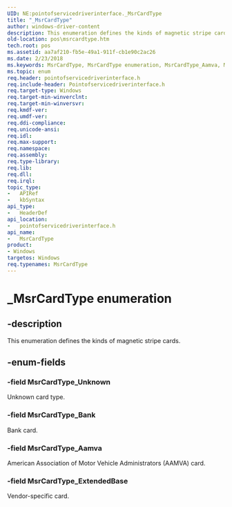 ```yaml
---
UID: NE:pointofservicedriverinterface._MsrCardType
title: "_MsrCardType"
author: windows-driver-content
description: This enumeration defines the kinds of magnetic stripe cards.
old-location: pos\msrcardtype.htm
tech.root: pos
ms.assetid: aa7af210-fb5e-49a1-911f-cb1e90c2ac26
ms.date: 2/23/2018
ms.keywords: MsrCardType, MsrCardType enumeration, MsrCardType_Aamva, MsrCardType_Bank, MsrCardType_ExtendedBase, MsrCardType_Unknown, _MsrCardType, pointofservicedriverinterface/MsrCardType, pointofservicedriverinterface/MsrCardType_Aamva, pointofservicedriverinterface/MsrCardType_Bank, pointofservicedriverinterface/MsrCardType_ExtendedBase, pointofservicedriverinterface/MsrCardType_Unknown, pos.msrcardtype
ms.topic: enum
req.header: pointofservicedriverinterface.h
req.include-header: Pointofservicedriverinterface.h
req.target-type: Windows
req.target-min-winverclnt: 
req.target-min-winversvr: 
req.kmdf-ver: 
req.umdf-ver: 
req.ddi-compliance: 
req.unicode-ansi: 
req.idl: 
req.max-support: 
req.namespace: 
req.assembly: 
req.type-library: 
req.lib: 
req.dll: 
req.irql: 
topic_type:
-	APIRef
-	kbSyntax
api_type:
-	HeaderDef
api_location:
-	pointofservicedriverinterface.h
api_name:
-	MsrCardType
product:
- Windows
targetos: Windows
req.typenames: MsrCardType
---
```


# _MsrCardType enumeration


## -description


This enumeration defines the kinds of magnetic stripe cards.


## -enum-fields




### -field MsrCardType_Unknown

Unknown card type.


### -field MsrCardType_Bank

Bank card.


### -field MsrCardType_Aamva

American Association of Motor Vehicle Administrators (AAMVA) card.


### -field MsrCardType_ExtendedBase

Vendor-specific card.

